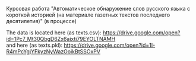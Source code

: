 Курсовая работа "Автоматическое обнаружение слов русского языка с короткой историей (на материале газетных текстов последнего десятилетия)" (в процессе)

The data is located here (as texts.csv): https://drive.google.com/open?id=1Pc7_Mt30QbgD6Zx6aixti79EYOLTNAMH <br/>
and here (as texts.pkl): https://drive.google.com/open?id=1I-R4mPcYgjYFkyzNyWazOoikBtSSOxPV 
